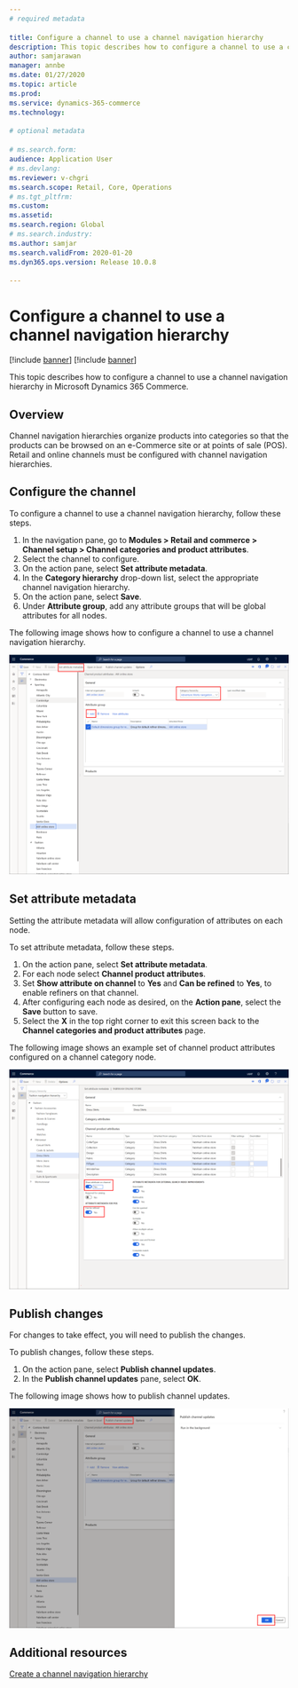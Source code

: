 ```yaml
---
# required metadata

title: Configure a channel to use a channel navigation hierarchy
description: This topic describes how to configure a channel to use a channel navigation hierarchy in Microsoft Dynamics 365 Commerce.
author: samjarawan
manager: annbe
ms.date: 01/27/2020
ms.topic: article
ms.prod: 
ms.service: dynamics-365-commerce
ms.technology: 

# optional metadata

# ms.search.form: 
audience: Application User
# ms.devlang: 
ms.reviewer: v-chgri
ms.search.scope: Retail, Core, Operations
# ms.tgt_pltfrm: 
ms.custom: 
ms.assetid: 
ms.search.region: Global
# ms.search.industry: 
ms.author: samjar
ms.search.validFrom: 2020-01-20
ms.dyn365.ops.version: Release 10.0.8

---
```

# Configure a channel to use a channel navigation hierarchy

[!include [banner](../includes/preview-banner.md)]
[!include [banner](../includes/banner.md)]

This topic describes how to configure a channel to use a channel navigation hierarchy in Microsoft Dynamics 365 Commerce.

## Overview

Channel navigation hierarchies organize products into categories so that the products can be browsed on an e-Commerce site or at points of sale (POS). Retail and online channels must be configured with channel navigation hierarchies.

## Configure the channel

To configure a channel to use a channel navigation hierarchy, follow these steps.

1. In the navigation pane, go to **Modules \> Retail and commerce \> Channel setup \> Channel categories and product attributes**.
1. Select the channel to configure.
1. On the action pane, select **Set attribute metadata**.
1. In the **Category hierarchy** drop-down list, select the appropriate channel navigation hierarchy.
1. On the action pane, select **Save**.
1. Under **Attribute group**, add any attribute groups that will be global attributes for all nodes.

The following image shows how to configure a channel to use a channel navigation hierarchy.

![Example channel configuration](media/configure-channel-hierarchy-1.png)

## Set attribute metadata

Setting the attribute metadata will allow configuration of attributes on each node.

To set attribute metadata, follow these steps.

1. On the action pane, select **Set attribute metadata**.
1. For each node select **Channel product attributes**.
1. Set **Show attribute on channel** to **Yes** and **Can be refined** to **Yes**, to enable refiners on that channel.
1. After configuring each node as desired, on the **Action pane**, select the **Save** button to save.
1. Select the **X** in the top right corner to exit this screen back to the **Channel categories and product attributes** page.

The following image shows an example set of channel product attributes configured on a channel category node.

![Channel attributes on a channel category node](media/configure-channel-hierarchy-2.png)

## Publish changes

For changes to take effect, you will need to publish the changes.

To publish changes, follow these steps.

1. On the action pane, select **Publish channel updates**.
1. In the **Publish channel updates** pane, select **OK**.

The following image shows how to publish channel updates.

![Publish channel updates](media/configure-channel-hierarchy-3.png)

## Additional resources

[Create a channel navigation hierarchy](create-channel-hierarchy.md)


